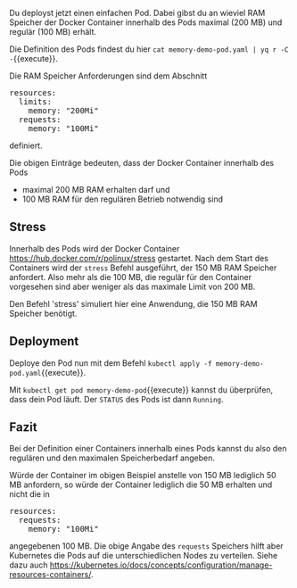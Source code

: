 Du deployst jetzt einen einfachen Pod. Dabei gibst du an wieviel RAM Speicher
der Docker Container innerhalb des Pods maximal (200 MB) und regulär (100 MB) erhält.

Die Definition des Pods findest du hier `cat memory-demo-pod.yaml | yq r -C -`{{execute}}.

Die RAM Speicher Anforderungen sind dem Abschnitt

<pre class="yaml">
resources:
  limits:
    memory: "200Mi"
  requests:
    memory: "100Mi"
</pre>

definiert.

Die obigen Einträge bedeuten, dass der Docker Container innerhalb des Pods
- maximal 200 MB RAM erhalten darf und
- 100 MB RAM für den regulären Betrieb notwendig sind

## Stress

Innerhalb des Pods wird der Docker Container https://hub.docker.com/r/polinux/stress 
gestartet. Nach dem Start des Containers wird der `stress` Befehl ausgeführt, 
der 150 MB RAM Speicher anfordert. Also mehr als die 100 MB, die regulär für den Container vorgesehen sind 
aber weniger als das maximale Limit von 200 MB.

Den Befehl 'stress' simuliert hier eine Anwendung, die 150 MB RAM Speicher benötigt. 

## Deployment

Deploye den Pod nun mit dem Befehl `kubectl apply -f memory-demo-pod.yaml`{{execute}}.

Mit `kubectl get pod memory-demo-pod`{{execute}} kannst du überprüfen, dass dein Pod
läuft. Der `STATUS` des Pods ist dann `Running`.

## Fazit

Bei der Definition einer Containers innerhalb eines Pods kannst du also den regulären
und den maximalen Speicherbedarf angeben.

Würde der Container im obigen Beispiel anstelle von 150 MB lediglich 50 MB anfordern, so
würde der Container lediglich die 50 MB erhalten und nicht die in 

<pre class="yaml">
resources:
  requests:
    memory: "100Mi"
</pre>

angegebenen 100 MB. Die obige Angabe des `requests` Speichers hilft aber Kubernetes die Pods auf
die unterschiedlichen Nodes zu verteilen. Siehe dazu auch https://kubernetes.io/docs/concepts/configuration/manage-resources-containers/.
